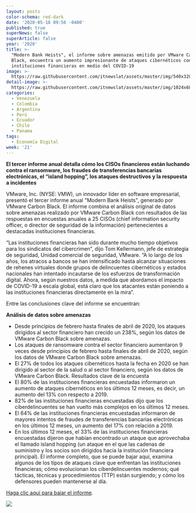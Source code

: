 ```yaml
---
layout: posts
color-schema: red-dark
date: '2020-05-18 09:56 -0400'
published: true
superNews: false
superArticle: false
year: '2020'
title: >-
  "Modern Bank Heists", el informe sobre amenazas emitido por VMware Carbon
  Black, encuentra un aumento impresionante de ataques cibernéticos contra
  instituciones financieras en medio del COVID-19
image: >-
  https://raw.githubusercontent.com/itnewslat/assets/master/img/540x320/Carbon-Black-p.jpg
detail-image: >-
  https://raw.githubusercontent.com/itnewslat/assets/master/img/1024x680/Carbon-Black-g.jpg
categories:
  - Venezuela
  - Colombia
  - Argentina
  - Perú
  - Ecuador
  - Chile
  - Panama
tags:
  - Economía Digital
week: '21'
---
```

**El tercer informe anual detalla cómo los CISOs financieros están luchando contra el ransomware, los fraudes de transferencias bancarias electrónicas, el “island hopping”, los ataques destructivos y la respuesta a incidentes**

VMware, Inc. (NYSE: VMW), un innovador líder en software empresarial, presentó el tercer informe anual "Modern Bank Heists", generado por VMware Carbon Black. El informe combina el análisis original de datos sobre amenazas realizado por VMware Carbon Black con resultados de las respuestas en encuestas anuales a 25 CISOs (chief information security officer, o director de seguridad de la información) pertenecientes a destacadas instituciones financieras.

“Las instituciones financieras han sido durante mucho tiempo objetivos para los sindicatos del cibercrimen”, dijo Tom Kellermann, jefe de estrategia de seguridad, Unidad comercial de seguridad, VMware. “A lo largo de los años, los atracos a bancos se han intensificado hasta alcanzar situaciones de rehenes virtuales donde grupos de delincuentes cibernéticos y estados nacionales han intentado incautarse de los esfuerzos de transformación digital. Ahora, según nuestros datos, a medida que abordamos el impacto de COVID-19 a escala global, está claro que los atacantes están poniendo a las instituciones financieras directamente en la mira”.

Entre las conclusiones clave del informe se encuentran:

**Análisis de datos sobre amenazas**

- Desde principios de febrero hasta finales de abril de 2020, los ataques dirigidos al sector financiero han crecido un 238%, según los datos de VMware Carbon Black sobre amenazas.
- Los ataques de ransomware contra el sector financiero aumentaron 9 veces desde principios de febrero hasta finales de abril de 2020, según los datos de VMware Carbon Black sobre amenazas.
- El 27% de todos los ataques cibernéticos hasta la fecha en 2020 se han dirigido al sector de la salud o al sector financiero, según los datos de VMware Carbon Black.
Resultados clave de la encuesta
- El 80% de las instituciones financieras encuestadas informaron un aumento de ataques cibernéticos en los últimos 12 meses, es decir, un aumento del 13% con respecto a 2019.
- 82% de las instituciones financieras encuestadas dijo que los ciberdelincuentes se han vuelto más complejos en los últimos 12 meses.
- El 64% de las instituciones financieras encuestadas informaron de mayores intentos de fraudes de transferencias bancarias electrónicas en los últimos 12 meses, un aumento del 17% con relación a 2019.
- En los últimos 12 meses, el 33% de las instituciones financieras encuestadas dijeron que habían encontrado un ataque que aprovechaba el llamado island hopping (un ataque en el que las cadenas de suministro y los socios son dirigidos hacia la institución financiera principal).
El informe completo, que se puede bajar aquí, examina algunos de los tipos de ataques clave que enfrentan las instituciones financieras; cómo evolucionan los ciberdelincuentes modernos; qué tácticas, técnicas y procedimientos (TTP) están surgiendo; y cómo los defensores pueden mantenerse al día.

[Haga clic aquí para bajar el informe](https://www.carbonblack.com/resource/modern-bank-heists-3-0/).

<img src="https://tracker.metricool.com/c3po.jpg?hash=56f88a41e39ab42c063cc51676587a04"/>